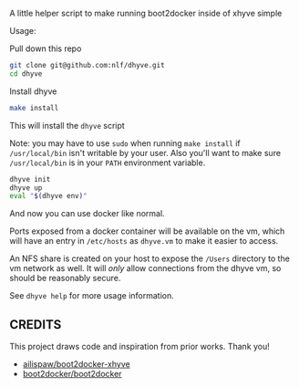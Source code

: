 A little helper script to make running boot2docker inside of xhyve simple

Usage:

Pull down this repo

```bash
git clone git@github.com:nlf/dhyve.git
cd dhyve
```

Install dhyve

```bash
make install
```

This will install the `dhyve` script

Note: you may have to use `sudo` when running `make install` if `/usr/local/bin` isn't writable by your user. Also you'll want to make sure `/usr/local/bin` is in your `PATH` environment variable.

```bash
dhyve init
dhyve up
eval "$(dhyve env)"
```

And now you can use docker like normal.

Ports exposed from a docker container will be available on the vm, which will have an entry in `/etc/hosts` as `dhyve.vm` to make it easier to access.

An NFS share is created on your host to expose the `/Users` directory to the vm network as well. It will *only* allow connections from the dhyve vm, so should be reasonably secure.

See `dhyve help` for more usage information.


CREDITS
-------

This project draws code and inspiration from prior works. Thank you!

- [ailispaw/boot2docker-xhyve](https://github.com/ailispaw/boot2docker-xhyve)
- [boot2docker/boot2docker](https://github.com/boot2docker/boot2docker)
